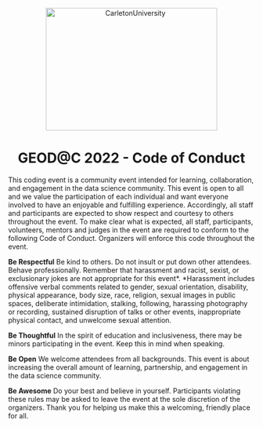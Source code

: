 <p align="center">
<a>
    <img alt="CarletonUniversity" src="https://d2vppzocvtms05.cloudfront.net/media/0E1CDD20-4B09-4D72-9A86896E97D10615/B151DC61-BA12-49C3-99201E79E08F58EE/webimage-BD665DBF-DDA4-46D5-AA5D8CB9DA8E6C51.png" width="350" height="250">
 </a>
  </p>
<h1 align="center"> GEOD@C 2022 - Code of Conduct </h1>


This coding event is a community event intended for learning, collaboration, and engagement in the data science community. This event is open to all and we value the participation of each individual and want everyone involved to have an enjoyable and fulfilling experience. Accordingly, all staff and participants are expected to show respect and courtesy to others throughout the event. To make clear what is expected, all staff, participants, volunteers, mentors and judges in the event are required to conform to the following Code of Conduct. Organizers will enforce this code throughout the event.

**Be Respectful** Be kind to others. Do not insult or put down other attendees. Behave professionally. Remember that harassment and racist, sexist, or exclusionary jokes are not appropriate for this event*. *Harassment includes offensive verbal comments related to gender, sexual orientation, disability, physical appearance, body size, race, religion, sexual images in public spaces, deliberate intimidation, stalking, following, harassing photography or recording, sustained disruption of talks or other events, inappropriate physical contact, and unwelcome sexual attention.
	
**Be Thoughtful** In the spirit of education and inclusiveness, there may be minors participating in the event. Keep this in mind when speaking.

**Be Open** We welcome attendees from all backgrounds. This event is about increasing the overall amount of learning, partnership, and engagement in the data science community.

**Be Awesome** Do your best and believe in yourself. Participants violating these rules may be asked to leave the event at the sole discretion of the organizers. Thank you for helping us make this a welcoming, friendly place for all.
